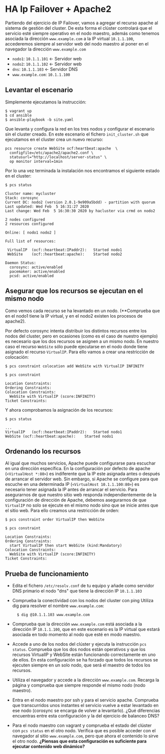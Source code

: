 # HA Ip Failover + Apache2

Partiendo del ejercicio de IP Failover, vamos a agregar el recurso apache al sistema de gestión del cluster. De esta forma el clúster controlará que el servicio esté siempre operativo en el nodo maestro, además como tenemos asociada la dirección `www.example.com` a la IP virtual `10.1.1.100`, accederemos siempre al servidor web del nodo maestro al poner en el navegador la dirección `www.example.com`

* `nodo1`: `10.1.1.101` <- Servidor web
* `nodo2`: `10.1.1.102` <- Servidor web
* `dns`: `10.1.1.103` <- Servidor DNS
* `www.example.com`: `10.1.1.100`

## Levantar el escenario

Simplemente ejecutamos la instrucción:

    $ vagrant up
    $ cd ansible
    $ ansible-playbook -b site.yaml

Que levanta y configura la red en los tres nodos y configurar el escenario sin el cluster creado. En este escenario el fichero `init_cluster.sh` que ejecutamos en el cluster crea un nuevo recurso:

    pcs resource create WebSite ocf:heartbeat:apache  \
      configfile=/etc/apache2/apache2.conf \
      statusurl="http://localhost/server-status" \
      op monitor interval=1min

Por lo una vez terminada la instalación nos encontramos el siguiente estado en el cluster:

    $ pcs status

    Cluster name: mycluster
    Stack: corosync
    Current DC: nodo2 (version 2.0.1-9e909a5bdd) - partition with quorum
    Last updated: Wed Feb  5 16:31:27 2020
    Last change: Wed Feb  5 16:30:30 2020 by hacluster via crmd on nodo2

    2 nodes configured
    2 resources configured

    Online: [ nodo1 nodo2 ]

    Full list of resources:

     VirtualIP	(ocf::heartbeat:IPaddr2):	Started nodo1
     WebSite	(ocf::heartbeat:apache):	Started nodo2

    Daemon Status:
      corosync: active/enabled
      pacemaker: active/enabled
      pcsd: active/enabled


## Asegurar que los recursos se ejecutan en el mismo nodo

Como vemos cada recurso se ha levantado en un nodo. (**Comprueba que en el nodo1 tiene la IP virtual, y en el nodo2 existen los procesos de apache2).

Por defecto corosync intenta distribuir los distintos recursos entre los nodos del cluster, pero en ocasiones (como es el caso de nuestro ejemplo) es necesario que los dos recursos se asignen a un mismo nodo. En nuestro caso el recurso `WebSite` sólo puede ejecutarse en el nodo donde tiene asignado el recurso `VirtualIP`. Para ello vamos a crear una restricción de colocación:

    $ pcs constraint colocation add WebSite with VirtualIP INFINITY

    $ pcs constraint 
    
    Location Constraints:
    Ordering Constraints:
    Colocation Constraints:
      WebSite with VirtualIP (score:INFINITY)
    Ticket Constraints:

Y ahora comprobamos la asignación de los recursos:

    $ pcs status

    ...
    VirtualIP	(ocf::heartbeat:IPaddr2):	Started nodo1
    WebSite	(ocf::heartbeat:apache):	Started nodo1

## Ordenando los recursos

Al igual que muchos servicios, Apache puede configurarse para escuchar en una dirección específica. En la configuración por defecto de apache (`<VirtualHost *:80>`) es indiferente que la IP este asignada antes o después de arrancar el servidor web. Sin embargo, si Apache se configure para que escuche en una determinada IP (`<VirtualHost 10.1.1.100:80>`) es necesario tener asignada la IP antes de arrancar el servicio.
Para asegurarnos de que nuestro sitio web responda independientemente de la configuración de dirección de Apache, debemos asegurarnos de que `VirtualIP` no solo se ejecute en el mismo nodo sino que se inicie antes que el sitio web. Para ello creamos una restricción de orden:

    $ pcs constraint order VirtualIP then WebSite

    $ pcs constraint 
    
    Location Constraints:
    Ordering Constraints:
      start VirtualIP then start WebSite (kind:Mandatory)
    Colocation Constraints:
      WebSite with VirtualIP (score:INFINITY)
    Ticket Constraints:

## Prueba de funcionamiento

* Edita el fichero `/etc/resolv.conf` de tu equipo y añade como servidor DNS primario el nodo "dns" que tiene la dirección IP `10.1.1.103`
* Comprueba la conectividad con los nodos del cluster con ping Utiliza dig para resolver el nombre `www.example.com`:

        $ dig @10.1.1.103 www.example.com

* Comprueba que la dirección `www.example.com` está asociada a la dirección IP `10.1.1.100`, que en este escenario es la IP virtual que estará asociada en todo momento al nodo que esté en modo maestro.
* Accede a uno de los nodos del clúster y ejecuta la instrucción `pcs status`. Comprueba que los dos nodos están operativos y que los recursos VirtualIP y WebSite están funcionando correctamente en uno de ellos. En esta configuración se ha forzado que todos los recursos se ejecuten siempre en un solo nodo, que será el maestro de todos los recursos.
* Utiliza el navegador y accede a la dirección `www.example.com`. Recarga la página y comprueba que siempre responde el mismo nodo (nodo maestro).
* Entra en el nodo maestro por ssh y para el servicio apache. Comprueba que transcurridos unos instantes el servicio vuelve a estar levantado en ese nodo (corosync se encarga de volver a levantarlo). ¿Qué diferencias encuentras entre esta configuración y la del ejercicio de balanceo DNS?
* Para el nodo maestro con vagrant y comprueba el estado del clúster con `pcs status` en el otro nodo. Verifica que es posible acceder con el navegador al sitio `www.example.com`, pero que ahora el contenido lo sirve el otro nodo. **¿Piensas que esta configuración es suficiente para ejecutar contenido web dinámico?**